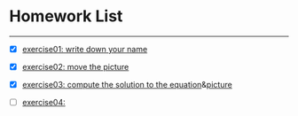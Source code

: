 # Homework List
------


- [x] [exercise01: write down your name](https://github.com/paaaaaan/Computational_physics_2015301500280/blob/master/temp.py)


- [x] [exercise02: move the picture](https://github.com/paaaaaan/Computational_physics_2015301500280/blob/master/temp.py)


- [x] [exercise03: compute the solution to the equation](https://github.com/paaaaaan/Computational_physics_2015301500280/blob/master/exercise03)&[picture](https://github.com/paaaaaan/Computational_physics_2015301500280/blob/master/exercise03.picture1.png)


- [ ] [exercise04:   ](https://github.com/paaaaaan/Computational_physics_2015301500280/blob/master/exercise04)
